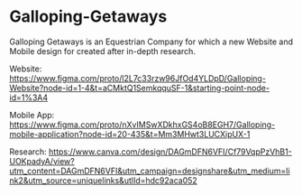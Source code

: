 # Galloping-Getaways
Galloping Getaways is an Equestrian Company for which a new Website and Mobile design for created after in-depth research. 


Website: https://www.figma.com/proto/l2L7c33rzw96JfOd4YLDpD/Galloping-Website?node-id=1-4&t=aCMktQ1SemkqquSF-1&starting-point-node-id=1%3A4

Mobile App: https://www.figma.com/proto/nXvIMSwXDkhxGS4oB8EGH7/Galloping-mobile-application?node-id=20-435&t=Mm3MHwt3LUCXipUX-1

Research: https://www.canva.com/design/DAGmDFN6VFI/Cf79VqpPzVhB1-UOKpadyA/view?utm_content=DAGmDFN6VFI&utm_campaign=designshare&utm_medium=link2&utm_source=uniquelinks&utlId=hdc92aca052
